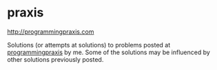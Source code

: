 # praxis
http://programmingpraxis.com

Solutions (or attempts at solutions) to problems posted at [programmingpraxis](http://programmingpraxis.com) by me.  Some of the solutions may be influenced by other solutions previously posted.
